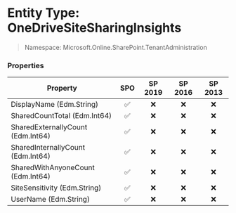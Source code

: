 # Entity Type: OneDriveSiteSharingInsights

> Namespace: Microsoft.Online.SharePoint.TenantAdministration

### Properties

Property | SPO | SP 2019 | SP 2016 | SP 2013
----------|:---:|:-------:|:-------:|:-------:
DisplayName (Edm.String) | ✅ | ❌ | ❌ | ❌
SharedCountTotal (Edm.Int64) | ✅ | ❌ | ❌ | ❌
SharedExternallyCount (Edm.Int64) | ✅ | ❌ | ❌ | ❌
SharedInternallyCount (Edm.Int64) | ✅ | ❌ | ❌ | ❌
SharedWithAnyoneCount (Edm.Int64) | ✅ | ❌ | ❌ | ❌
SiteSensitivity (Edm.String) | ✅ | ❌ | ❌ | ❌
UserName (Edm.String) | ✅ | ❌ | ❌ | ❌